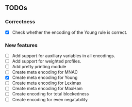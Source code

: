 ## TODOs

### Correctness
- [x] Check whether the encoding of the Young rule is correct.

### New features

- [ ] Add support for auxiliary variables in all encodings.
- [ ] Add support for weighted profiles.
- [ ] Add pretty printing module
- [ ] Create meta encoding for MNAC
- [x] Create meta encoding for Young
- [ ] Create meta encoding for Leximax
- [ ] Create meta encoding for MaxHam
- [ ] Create encoding for total blockedness
- [ ] Create encoding for even negatability
